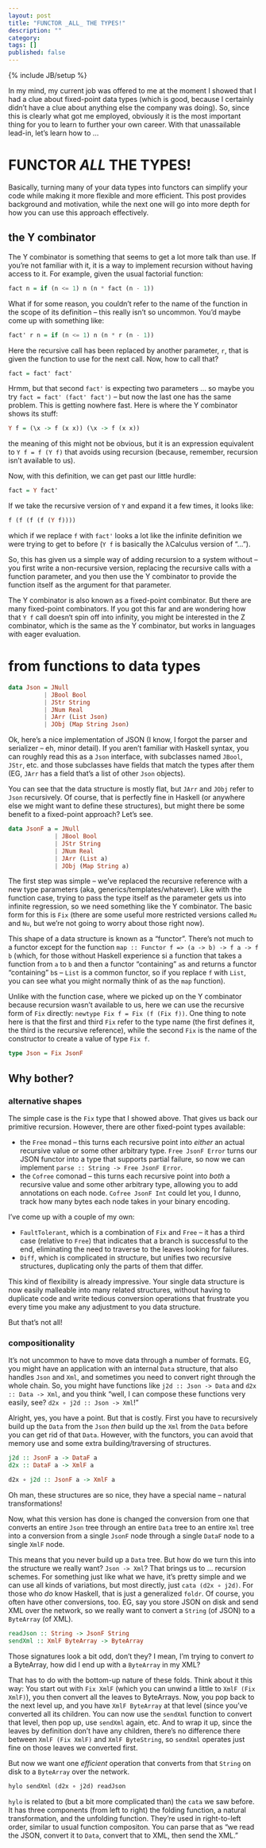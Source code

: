 ```yaml
---
layout: post
title: "FUNCTOR _ALL_ THE TYPES!"
description: ""
category: 
tags: []
published: false
---
```

{% include JB/setup %}

In my mind, my current job was offered to me at the moment I showed that I had a clue about fixed-point data types (which is good, because I certainly didn’t have a clue about anything else the company was doing). So, since this is clearly what got me employed, obviously it is the most important thing for you to learn to further your own career. With that unassailable lead-in, let’s learn how to …

# FUNCTOR _ALL_ THE TYPES!

Basically, turning many of your data types into functors can simplify your code while making it more flexible and more efficient. This post provides background and motivation, while the next one will go into more depth for how you can use this approach effectively.

## the Y combinator

The Y combinator is something that seems to get a lot more talk than use. If you’re not familiar with it, it is a way to implement recursion without having access to it. For example, given the usual factorial function:

```haskell
fact n = if (n <= 1) n (n * fact (n - 1))
```

What if for some reason, you couldn’t refer to the name of the function in the scope of its definition – this really isn’t so uncommon. You’d maybe come up with something like:

```haskell
fact' r n = if (n <= 1) n (n * r (n - 1))
```

Here the recursive call has been replaced by another parameter, `r`, that is given the function to use for the next call. Now, how to call that?

```haskell
fact = fact' fact'
```

Hrmm, but that second `fact'` is expecting two parameters … so maybe you try `fact = fact' (fact' fact')` – but now the last one has the same problem. This is getting nowhere fast. Here is where the Y combinator shows its stuff:

```haskell
Y f = (\x -> f (x x)) (\x -> f (x x))
```

the meaning of this might not be obvious, but it is an expression equivalent to `Y f = f (Y f)` that avoids using recursion (because, remember, recursion isn’t available to us).

Now, with this definition, we can get past our little hurdle:

```haskell
fact = Y fact'
```

If we take the recursive version of `Y` and expand it a few times, it looks like:

```haskell
f (f (f (f (Y f))))
```

which if we replace `f` with `fact'` looks a lot like the infinite definition we were trying to get to before (`Y f` is basically the λCalculus version of “…”).

So, this has given us a simple way of adding recursion to a system without – you first write a non-recursive version, replacing the recursive calls with a function parameter, and you then use the Y combinator to provide the function itself as the argument for that parameter.

The Y combinator is also known as a fixed-point combinator. But there are many fixed-point combinators. If you got this far and are wondering how that `Y f` call doesn‘t spin off into infinity, you might be interested in the Z combinator, which is the same as the Y combinator, but works in languages with eager evaluation.

# from functions to data types

```haskell
data Json = JNull
          | JBool Bool
          | JStr String
          | JNum Real
          | JArr (List Json)
          | JObj (Map String Json)
```

Ok, here’s a nice implementation of JSON (I know, I forgot the parser and serializer – eh, minor detail). If you aren’t familiar with Haskell syntax, you can roughly read this as a `Json` interface, with subclasses named `JBool`, `JStr`, etc. and those subclasses have fields that match the types after them (EG, `JArr` has a field that’s a list of other `Json` objects).

You can see that the data structure is mostly flat, but `JArr` and `JObj` refer to `Json` recursively. Of course, that is perfectly fine in Haskell (or anywhere else we might want to define these structures), but might there be some benefit to a fixed-point approach? Let’s see.

```haskell
data JsonF a = JNull
             | JBool Bool
             | JStr String
             | JNum Real
             | JArr (List a)
             | JObj (Map String a)
```

The first step was simple – we’ve replaced the recursive reference with a new type parameters (aka, generics/templates/whatever). Like with the function case, trying to pass the type itself as the parameter gets us into infinite regression, so we need something like the Y combinator. The basic form for this is `Fix` (there are some useful more restricted versions called `Mu` and `Nu`, but we’re not going to worry about those right now).

This shape of a data structure is known as a “functor”. There’s not much to a functor except for the function `map :: Functor f => (a -> b) -> f a -> f b` (which, for those without Haskell experience si a function that takes a function from `a` to `b` and then a functor “containing” `a`s and returns a functor “containing” `b`s – `List` is a common functor, so if you replace `f` with `List`, you can see what you might normally think of as the `map` function).

Unlike with the function case, where we picked up on the Y combinator because recursion wasn’t available to us, here we can use the recursive form of `Fix` directly: `newtype Fix f = Fix (f (Fix f))`. One thing to note here is that the first and third `Fix` refer to the type name (the first defines it, the third is the recursive reference), while the second `Fix` is the name of the constructor to create a value of type `Fix f`.

```haskell
type Json = Fix JsonF
```

## Why bother?

### alternative shapes

The simple case is the `Fix` type that I showed above. That gives us back our primitive recursion. However, there are other fixed-point types available:

* the `Free` monad – this turns each recursive point into _either_ an actual recursive value or some other arbitrary type. `Free JsonF Error` turns our JSON functor into a type that supports partial failure, so now we can implement `parse :: String -> Free JsonF Error`.
* the `Cofree` comonad – this turns each recursive point into _both_ a recursive value and some other arbitrary type, allowing you to add annotations on each node. `Cofree JsonF Int` could let you, I dunno, track how many bytes each node takes in your binary encoding.

I’ve come up with a couple of my own:

* `FaultTolerant`, which is a combination of `Fix` and `Free` – it has a third case (relative to `Free`) that indicates that a branch is successful to the end, eliminating the need to traverse to the leaves looking for failures.
* `Diff`, which is complicated in structure, but unifies two recursive structures, duplicating only the parts of them that differ.

This kind of flexibility is already impressive. Your single data structure is now easily malleable into many related structures, without having to duplicate code and write tedious conversion operations that frustrate you every time you make any adjustment to you data structure.

But that’s not all!

### compositionality

It’s not uncommon to have to move data through a number of formats. EG, you might have an application with an internal `Data` structure, that also handles `Json` and `Xml`, and sometimes you need to convert right through the whole chain. So, you might have functions like `j2d :: Json -> Data` and `d2x :: Data -> Xml`, and you think “well, I can compose these functions very easily, see? `d2x ∘ j2d :: Json -> Xml`!”

Alright, yes, you have a point. But that is costly. First you have to recursively build up the `Data` from the `Json` _then_ build up the `Xml` from the `Data` before you can get rid of that `Data`. However, with the functors, you can avoid that memory use and some extra building/traversing of structures.

```haskell
j2d :: JsonF a -> DataF a
d2x :: DataF a -> XmlF a

d2x ∘ j2d :: JsonF a -> XmlF a
```

Oh man, these structures are so nice, they have a special name – natural transformations!

Now, what this version has done is changed the conversion from one that converts an entire `Json` tree through an entire `Data` tree to an entire `Xml` tree into a conversion from a single `JsonF` node through a single `DataF` node to a single `XmlF` node.

This means that you never build up a `Data` tree. But how do we turn this into the structure we really want? `Json -> Xml`? That brings us to … recursion schemes. For something just like what we have, it’s pretty simple and we can use all kinds of variations, but most directly, just `cata (d2x ∘ j2d)`. For those who _do_ know Haskell, that is just a generalized `foldr`. Of course, you often have other conversions, too. EG, say you store JSON on disk and send XML over the network, so we really want to convert a `String` (of JSON) to a `ByteArray` (of XML).

```haskell
readJson :: String -> JsonF String
sendXml :: XmlF ByteArray -> ByteArray
```

Those signatures look a bit odd, don’t they? I mean, I’m trying to convert _to_ a ByteArray, how did I end up with a `ByteArray` in my XML?

That has to do with the bottom-up nature of these folds. Think about it this way: You start out with `Fix XmlF` (which you can unwind a little to `XmlF (Fix XmlF)`), you then convert all the leaves to ByteArrays. Now, you pop back to the next level up, and you have `XmlF ByteArray` at that level (since you’ve converted all its children. You can now use the `sendXml` function to convert that level, then pop up, use `sendXml` again, etc. And to wrap it up, since the leaves by definition don’t have any children, there’s no difference there between `XmlF (Fix XmlF)` and `XmlF ByteString`, so `sendXml` operates just fine on those leaves we converted first.

But now we want one _efficient_ operation that converts from that `String` on disk to a `ByteArray` over the network.

```haskell
hylo sendXml (d2x ∘ j2d) readJson
```

`hylo` is related to (but a bit more complicated than) the `cata` we saw before. It has three components (from left to right) the folding function, a natural transformation, and the unfolding function. They’re used in right-to-left order, similar to usual function compositon. You can parse that as “we read the JSON, convert it to `Data`, convert that to XML, then send the XML.”
